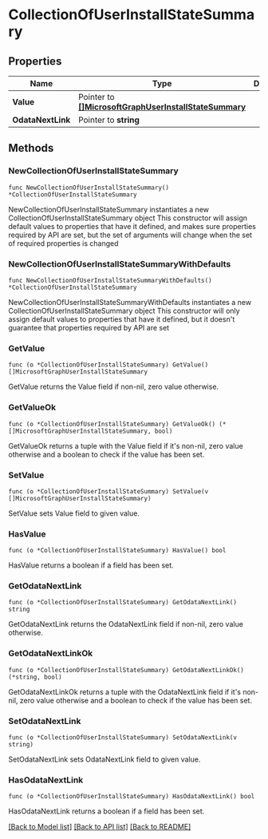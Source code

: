 # CollectionOfUserInstallStateSummary

## Properties

Name | Type | Description | Notes
------------ | ------------- | ------------- | -------------
**Value** | Pointer to [**[]MicrosoftGraphUserInstallStateSummary**](MicrosoftGraphUserInstallStateSummary.md) |  | [optional] 
**OdataNextLink** | Pointer to **string** |  | [optional] 

## Methods

### NewCollectionOfUserInstallStateSummary

`func NewCollectionOfUserInstallStateSummary() *CollectionOfUserInstallStateSummary`

NewCollectionOfUserInstallStateSummary instantiates a new CollectionOfUserInstallStateSummary object
This constructor will assign default values to properties that have it defined,
and makes sure properties required by API are set, but the set of arguments
will change when the set of required properties is changed

### NewCollectionOfUserInstallStateSummaryWithDefaults

`func NewCollectionOfUserInstallStateSummaryWithDefaults() *CollectionOfUserInstallStateSummary`

NewCollectionOfUserInstallStateSummaryWithDefaults instantiates a new CollectionOfUserInstallStateSummary object
This constructor will only assign default values to properties that have it defined,
but it doesn't guarantee that properties required by API are set

### GetValue

`func (o *CollectionOfUserInstallStateSummary) GetValue() []MicrosoftGraphUserInstallStateSummary`

GetValue returns the Value field if non-nil, zero value otherwise.

### GetValueOk

`func (o *CollectionOfUserInstallStateSummary) GetValueOk() (*[]MicrosoftGraphUserInstallStateSummary, bool)`

GetValueOk returns a tuple with the Value field if it's non-nil, zero value otherwise
and a boolean to check if the value has been set.

### SetValue

`func (o *CollectionOfUserInstallStateSummary) SetValue(v []MicrosoftGraphUserInstallStateSummary)`

SetValue sets Value field to given value.

### HasValue

`func (o *CollectionOfUserInstallStateSummary) HasValue() bool`

HasValue returns a boolean if a field has been set.

### GetOdataNextLink

`func (o *CollectionOfUserInstallStateSummary) GetOdataNextLink() string`

GetOdataNextLink returns the OdataNextLink field if non-nil, zero value otherwise.

### GetOdataNextLinkOk

`func (o *CollectionOfUserInstallStateSummary) GetOdataNextLinkOk() (*string, bool)`

GetOdataNextLinkOk returns a tuple with the OdataNextLink field if it's non-nil, zero value otherwise
and a boolean to check if the value has been set.

### SetOdataNextLink

`func (o *CollectionOfUserInstallStateSummary) SetOdataNextLink(v string)`

SetOdataNextLink sets OdataNextLink field to given value.

### HasOdataNextLink

`func (o *CollectionOfUserInstallStateSummary) HasOdataNextLink() bool`

HasOdataNextLink returns a boolean if a field has been set.


[[Back to Model list]](../README.md#documentation-for-models) [[Back to API list]](../README.md#documentation-for-api-endpoints) [[Back to README]](../README.md)


